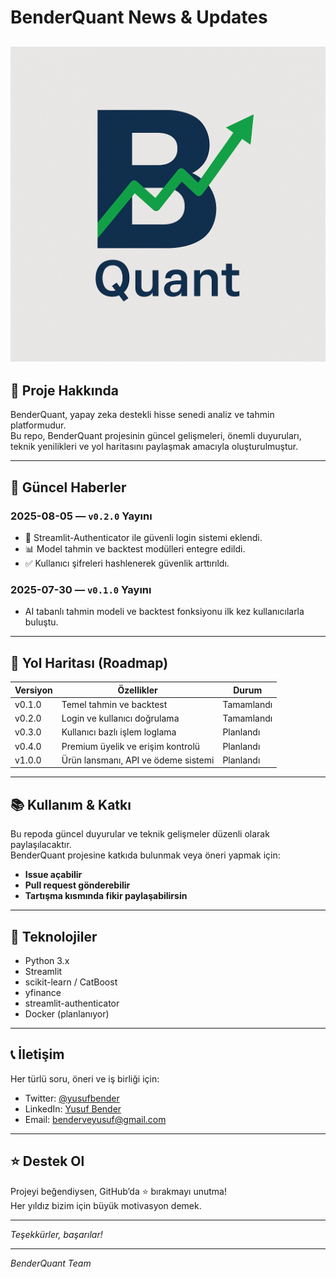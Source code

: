 # BenderQuant News & Updates

![BenderQuant Logo](benderquant.png)
---

## 📢 Proje Hakkında

BenderQuant, yapay zeka destekli hisse senedi analiz ve tahmin platformudur.  
Bu repo, BenderQuant projesinin güncel gelişmeleri, önemli duyuruları, teknik yenilikleri ve yol haritasını paylaşmak amacıyla oluşturulmuştur.

---

## 🚀 Güncel Haberler

### 2025-08-05 — `v0.2.0` Yayını
- 🔐 Streamlit-Authenticator ile güvenli login sistemi eklendi.  
- 📊 Model tahmin ve backtest modülleri entegre edildi.  
- ✅ Kullanıcı şifreleri hashlenerek güvenlik arttırıldı.  

### 2025-07-30 — `v0.1.0` Yayını
- AI tabanlı tahmin modeli ve backtest fonksiyonu ilk kez kullanıcılarla buluştu.

---

## 📅 Yol Haritası (Roadmap)

| Versiyon | Özellikler                          | Durum         |
| -------- | ---------------------------------- | ------------- |
| v0.1.0   | Temel tahmin ve backtest            | Tamamlandı    |
| v0.2.0   | Login ve kullanıcı doğrulama       | Tamamlandı    |
| v0.3.0   | Kullanıcı bazlı işlem loglama      | Planlandı     |
| v0.4.0   | Premium üyelik ve erişim kontrolü  | Planlandı     |
| v1.0.0   | Ürün lansmanı, API ve ödeme sistemi| Planlandı     |

---

## 📚 Kullanım & Katkı

Bu repoda güncel duyurular ve teknik gelişmeler düzenli olarak paylaşılacaktır.  
BenderQuant projesine katkıda bulunmak veya öneri yapmak için:

- **Issue açabilir**  
- **Pull request gönderebilir**  
- **Tartışma kısmında fikir paylaşabilirsin**

---

## 🔧 Teknolojiler

- Python 3.x  
- Streamlit  
- scikit-learn / CatBoost  
- yfinance  
- streamlit-authenticator  
- Docker (planlanıyor)  

---

## 📞 İletişim

Her türlü soru, öneri ve iş birliği için:  
- Twitter: [@yusufbender](https://twitter.com/yusufbender)  
- LinkedIn: [Yusuf Bender](https://linkedin.com/in/yusufbender)  
- Email: benderveyusuf@gmail.com
---

## ⭐ Destek Ol

Projeyi beğendiysen, GitHub’da ⭐ bırakmayı unutma!  
Her yıldız bizim için büyük motivasyon demek.

---

*Teşekkürler, başarılar!*

---

*BenderQuant Team*  
